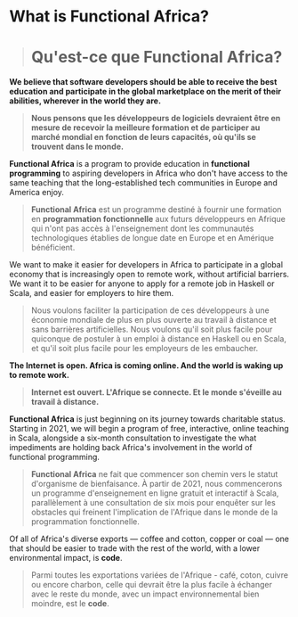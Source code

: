 # What is Functional Africa?
> # Qu'est-ce que Functional Africa?

**We believe that software developers should be able to receive the best education and participate in the global
marketplace on the merit of their abilities, wherever in the world they are.**
> **Nous pensons que les développeurs de logiciels devraient être en mesure de recevoir la meilleure formation
> et de participer au marché mondial en fonction de leurs capacités, où qu'ils se trouvent dans le monde.**

**Functional Africa** is a program to provide education in **functional programming** to aspiring developers in
Africa who don't have access to the same teaching that the long-established tech communities in Europe and
America enjoy.
> **Functional Africa** est un programme destiné à fournir une formation en **programmation fonctionnelle** aux
> futurs développeurs en Afrique qui n'ont pas accès à l'enseignement dont les communautés technologiques
> établies de longue date en Europe et en Amérique bénéficient.

We want to make it easier for developers in Africa to participate in a global economy that is increasingly open
to remote work, without artificial barriers. We want it to be easier for anyone to apply for a remote job in
Haskell or Scala, and easier for employers to hire them.
> Nous voulons faciliter la participation de ces développeurs à une économie mondiale de plus en plus
> ouverte au travail à distance et sans barrières artificielles. Nous voulons qu'il soit plus facile pour
> quiconque de postuler à un emploi à distance en Haskell ou en Scala, et qu'il soit plus facile pour les employeurs de les
> embaucher.

**The Internet is open. Africa is coming online. And the world is waking up to remote work.**
> **Internet est ouvert. L'Afrique se connecte. Et le monde s'éveille au travail à distance.**

**Functional Africa** is just beginning on its journey towards charitable status. Starting in 2021, we will begin
a program of free, interactive, online teaching in Scala, alongside a six-month consultation to investigate the
what impediments are holding back Africa's involvement in the world of functional programming.
> **Functional Africa** ne fait que commencer son chemin vers le statut d'organisme de bienfaisance. À partir de
> 2021, nous commencerons un programme d'enseignement en ligne gratuit et interactif à Scala, parallèlement à
> une consultation de six mois pour enquêter sur les obstacles qui freinent l'implication de l'Afrique dans le
> monde de la programmation fonctionnelle.

Of all of Africa's diverse exports — coffee and cotton, copper or coal — one that should be easier to trade
with the rest of the world, with a lower environmental impact, is **code**.
> Parmi toutes les exportations variées de l'Afrique - café, coton, cuivre ou encore charbon, celle qui devrait
> être la plus facile à échanger avec le reste du monde, avec un impact environnemental bien moindre, est le **code**.
